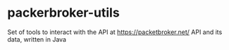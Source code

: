 # packerbroker-utils
Set of tools to interact with the API at https://packetbroker.net/ API and its data, written in Java

